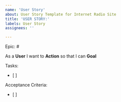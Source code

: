```yaml
---
name: 'User Story'
about: User Story Template for Internet Radio Site
title: 'USER STORY:'
labels: User Story
assignees: ''

---
```


Epic: #

As a **User** I want to **Action** so that I can **Goal**

Tasks:
- [ ]

Acceptance Criteria:
- [ ]
